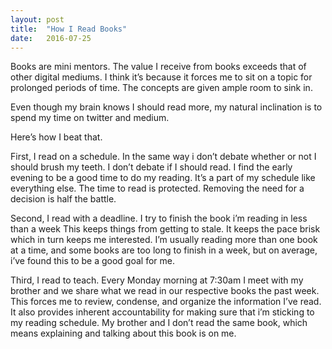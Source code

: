 ```yaml
---
layout: post
title:  "How I Read Books"
date:   2016-07-25
---
```

Books are mini mentors. The value I receive from books exceeds that of other digital mediums. I think it’s because it forces me to sit on a topic for prolonged periods of time. The concepts are given ample room to sink in.

Even though my brain knows I should read more, my natural inclination is to spend my time on twitter and medium.

Here’s how I beat that.

First, I read on a schedule. In the same way i don’t debate whether or not I should brush my teeth. I don’t debate if I should read. I find the early evening to be a good time to do my reading. It’s a part of my schedule like everything else. The time to read is protected. Removing the need for a decision is half the battle.

Second, I read with a deadline. I try to finish the book i’m reading in less than a week This keeps things from getting to stale. It keeps the pace brisk which in turn keeps me interested. I’m usually reading more than one book at a time, and some books are too long to finish in a week, but on average, i’ve found this to be a good goal for me.

Third, I read to teach. Every Monday morning at 7:30am I meet with my brother and we share what we read in our respective books the past week. This forces me to review, condense, and organize the information I’ve read. It also provides inherent accountability for making sure that i’m sticking to my reading schedule. My brother and I don’t read the same book, which means explaining and talking about this book is on me.
